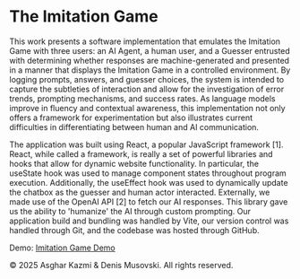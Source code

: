# The Imitation Game

This work presents a software implementation that emulates the Imitation Game with three users: an AI Agent, a human user, and a Guesser entrusted with determining whether responses are machine-generated and presented in a manner that displays the Imitation Game in a controlled environment. By logging prompts, answers, and guesser choices, the system is intended to capture the subtleties of interaction and allow for the investigation of error trends, prompting mechanisms, and success rates. As language models improve in fluency and contextual awareness, this implementation not only offers a framework for experimentation but also illustrates current difficulties in differentiating between human and AI communication.

The application was built using React, a popular JavaScript framework [1]. React, while called a framework, is really a set of powerful libraries and hooks that allow for dynamic website functionality. In particular, the useState hook was used to manage component states throughout program execution. Additionally, the useEffect hook was used to dynamically update the chatbox as the guesser and human actor interacted. Externally, we made use of the OpenAI API [2] to fetch our AI responses. This library gave us the ability to 'humanize' the AI through custom prompting. Our application build and bundling was handled by Vite, our version control was handled through Git, and the codebase was hosted through GitHub.

Demo: [Imitation Game Demo]([https://www.youtube.com/watch?v=bgc-3AyNn5U](https://youtu.be/bgc-3AyNn5U))

© 2025 Asghar Kazmi & Denis Musovski. All rights reserved.
